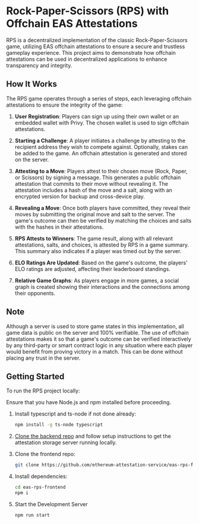# Rock-Paper-Scissors (RPS) with Offchain EAS Attestations

RPS is a decentralized implementation of the classic Rock-Paper-Scissors game, utilizing EAS offchain attestations to ensure a secure and trustless gameplay experience. This project aims to demonstrate how offchain attestations can be used in decentralized applications to enhance transparency and integrity.

## How It Works

The RPS game operates through a series of steps, each leveraging offchain attestations to ensure the integrity of the game:

1. **User Registration**: Players can sign up using their own wallet or an embedded wallet with Privy. The chosen wallet is used to sign offchain attestations.

2. **Starting a Challenge**: A player initiates a challenge by attesting to the recipient address they wish to compete against. Optionally, stakes can be added to the game. An offchain attestation is generated and stored on the server.

3. **Attesting to a Move**: Players attest to their chosen move (Rock, Paper, or Scissors) by signing a message. This generates a public offchain attestation that commits to their move without revealing it. The attestation includes a hash of the move and a salt, along with an encrypted version for backup and cross-device play.

4. **Revealing a Move**: Once both players have committed, they reveal their moves by submitting the original move and salt to the server. The game's outcome can then be verified by matching the choices and salts with the hashes in their attestations.

5. **RPS Attests to Winners**: The game result, along with all relevant attestations, salts, and choices, is attested by RPS in a game summary. This summary also indicates if a player was timed out by the server.

6. **ELO Ratings Are Updated**: Based on the game's outcome, the players' ELO ratings are adjusted, affecting their leaderboard standings.

7. **Relative Game Graphs**: As players engage in more games, a social graph is created showing their interactions and the connections among their opponents.

## Note

Although a server is used to store game states in this implementation, all game data is public on the server and 100% verifiable. The use of offchain attestations makes it so that a game's outcome can be verified interactively by any third-party or smart contract logic in any situation where each player would benefit from proving victory in a match. This can be done without placing any trust in the server.

## Getting Started

To run the RPS project locally:

Ensure that you have Node.js and npm installed before proceeding.

1. Install typescript and ts-node if not done already:
   ```bash
   npm install -g ts-node typescript
   ```

2. [Clone the backend repo](https://github.com/ethereum-attestation-service/eas-rps-backend) and follow setup instructions to get the attestation storage server running locally.

3. Clone the frontend repo:
   ```bash
   git clone https://github.com/ethereum-attestation-service/eas-rps-frontend.git
   ```
4. Install dependencies:
   ```bash
   cd eas-rps-frontend
   npm i
   ```
5. Start the Development Server
   ```bash
   npm run start
   ```
   
